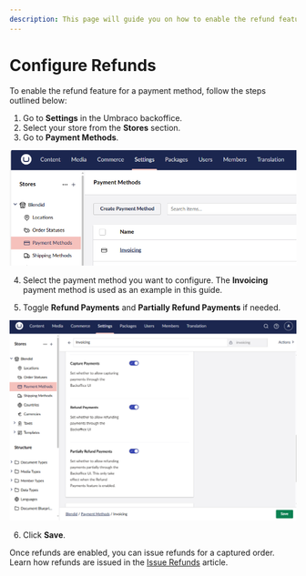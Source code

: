 ```yaml
---
description: This page will guide you on how to enable the refund feature for a payment method.
---
```


# Configure Refunds

To enable the refund feature for a payment method, follow the steps outlined below:

1. Go to **Settings** in the Umbraco backoffice.
2. Select your store from the **Stores** section.
3. Go to **Payment Methods**.

![Payment Methods](images/payment_methods_list.png)

4. Select the payment method you want to configure. The **Invoicing** payment method is used as an example in this guide.

5. Toggle **Refund Payments** and **Partially Refund Payments** if needed.

![Refund settings](images/payment_method_refund_section.png)

6. Click **Save**.

Once refunds are enabled, you can issue refunds for a captured order. Learn how refunds are issued in the [Issue Refunds](issue-a-refund.md) article.
